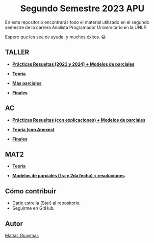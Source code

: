 <h1 align="center"> Segundo Semestre 2023 APU </h1>

En este repositorio encontrarás todo el material utilizado en el segundo semestre de la carrera Analista Programador Universitario en la UNLP.

Espero que les sea de ayuda, y muchos éxitos. 😀

## TALLER

* [**Prácticas Resueltas (2023 y 2024) + Modelos de parciales**](https://github.com/MatiasGuaymas/Taller-Programacion)

* [**Teoría**](https://github.com/MatiasGuaymas/2do-Semestre/tree/main/TALLER/Teoria)

* [**Más parciales**](https://github.com/MatiasGuaymas/2do-Semestre/tree/main/TALLER/Modelos%20de%20parciales)

* [**Finales**](https://github.com/MatiasGuaymas/2do-Semestre/tree/main/TALLER/Finales)

## AC

* [**Prácticas Resueltas (con explicaciones) + Modelos de parciales**](https://github.com/MatiasGuaymas/Arquitectura-Computadoras)

* [**Teoría (con Anexos)**](https://github.com/MatiasGuaymas/2do-Semestre/tree/main/AC/Teoria)

* [**Finales**](https://github.com/MatiasGuaymas/2do-Semestre/tree/main/AC/Final)

## MAT2

* [**Teoría**](https://github.com/MatiasGuaymas/2do-Semestre/tree/main/MAT2/Teoria)

* [**Modelos de parciales (1ra y 2da fecha) + resoluciones**](https://github.com/MatiasGuaymas/2do-Semestre/tree/main/MAT2/Parciales)

## Cómo contribuir
* Darle estrella (Star) al repositorio.
* Seguirme en GitHub.

## Autor

[Matias Guaymas](https://www.linkedin.com/in/matiasguaymas/)
